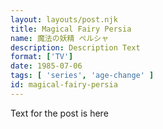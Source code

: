 ```yaml
---
layout: layouts/post.njk
title: Magical Fairy Persia
name: 魔法の妖精 ペルシャ
description: Description Text
format: ['TV']
date: 1985-07-06
tags: [ 'series', 'age-change' ]
id: magical-fairy-persia
---
```


Text for the post is here